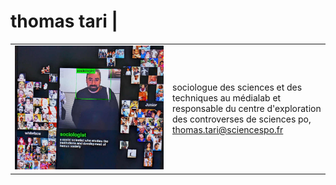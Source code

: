 <h1>thomas tari |</h1>

<table style="width: 100%">
  <colgroup>
       <col span="1" style="width: 50%;">
       <col span="1" style="width: 50%;">
  </colgroup>
  <tbody>
    <tr>
      <td style="vertical-align: top"><img src="./media/sociologist.jpg"/></td>
      <td style="text-align: left" style="vertical-align: top">sociologue des sciences et des techniques au médialab et responsable du centre d'exploration des controverses de sciences po, <a href="mailto:thomas.tari@sciencespo.fr">thomas.tari@sciencespo.fr</a></td>
    </tr>
  </tbody>
</table>
